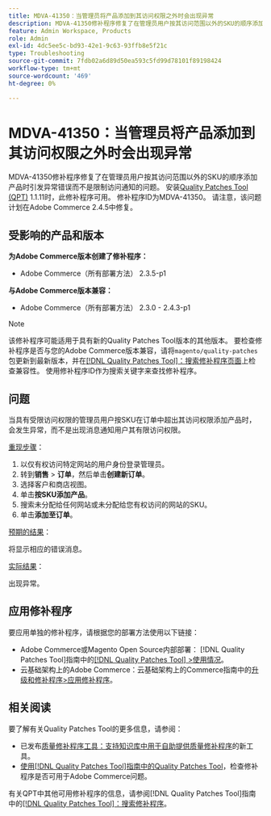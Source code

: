 ```yaml
---
title: MDVA-41350：当管理员将产品添加到其访问权限之外时会出现异常
description: MDVA-41350修补程序修复了在管理员用户按其访问范围以外的SKU的顺序添加产品时引发异常错误而不是限制访问通知的问题。 安装[Quality Patches Tool (QPT)](https://experienceleague.adobe.com/zh-hans/docs/commerce-operations/tools/quality-patches-tool/quality-patches-tool-to-self-serve-quality-patches) 1.1.11后，即可使用此修补程序。 修补程序ID为MDVA-41350。 请注意，该问题计划在Adobe Commerce 2.4.5中修复。
feature: Admin Workspace, Products
role: Admin
exl-id: 4dc5ee5c-bd93-42e1-9c63-93ffb8e5f21c
type: Troubleshooting
source-git-commit: 7fdb02a6d89d50ea593c5fd99d78101f89198424
workflow-type: tm+mt
source-wordcount: '469'
ht-degree: 0%

---
```


# MDVA-41350：当管理员将产品添加到其访问权限之外时会出现异常

MDVA-41350修补程序修复了在管理员用户按其访问范围以外的SKU的顺序添加产品时引发异常错误而不是限制访问通知的问题。 安装[Quality Patches Tool (QPT)](https://experienceleague.adobe.com/zh-hans/docs/commerce-operations/tools/quality-patches-tool/quality-patches-tool-to-self-serve-quality-patches) 1.1.11时，此修补程序可用。 修补程序ID为MDVA-41350。 请注意，该问题计划在Adobe Commerce 2.4.5中修复。

## 受影响的产品和版本

**为Adobe Commerce版本创建了修补程序：**

* Adobe Commerce（所有部署方法） 2.3.5-p1

**与Adobe Commerce版本兼容：**

* Adobe Commerce（所有部署方法） 2.3.0 - 2.4.3-p1

>[!NOTE]
>
>该修补程序可能适用于具有新的Quality Patches Tool版本的其他版本。 要检查修补程序是否与您的Adobe Commerce版本兼容，请将`magento/quality-patches`包更新到最新版本，并在[[!DNL Quality Patches Tool]：搜索修补程序页面](https://experienceleague.adobe.com/zh-hans/docs/commerce-operations/tools/quality-patches-tool/quality-patches-tool-to-self-serve-quality-patches)上检查兼容性。 使用修补程序ID作为搜索关键字来查找修补程序。

## 问题

当具有受限访问权限的管理员用户按SKU在订单中超出其访问权限添加产品时，会发生异常，而不是出现消息通知用户其有限访问权限。

<u>重现步骤</u>：

1. 以仅有权访问特定网站的用户身份登录管理员。
1. 转到&#x200B;**销售** > **订单**，然后单击&#x200B;**创建新订单**。
1. 选择客户和商店视图。
1. 单击&#x200B;**按SKU添加产品**。
1. 搜索未分配给任何网站或未分配给您有权访问的网站的SKU。
1. 单击&#x200B;**添加至订单**。

<u>预期的结果</u>：

将显示相应的错误消息。

<u>实际结果</u>：

出现异常。

## 应用修补程序

要应用单独的修补程序，请根据您的部署方法使用以下链接：

* Adobe Commerce或Magento Open Source内部部署： [!DNL Quality Patches Tool]指南中的[[!DNL Quality Patches Tool] >使用情况](/help/tools/quality-patches-tool/usage.md)。
* 云基础架构上的Adobe Commerce：云基础架构上的Commerce指南中的[升级和修补程序>应用修补程序](https://experienceleague.adobe.com/docs/commerce-cloud-service/user-guide/develop/upgrade/apply-patches.html?lang=zh-Hans)。

## 相关阅读

要了解有关Quality Patches Tool的更多信息，请参阅：

* 已发布[质量修补程序工具：支持知识库中用于自助提供质量修补程序](https://experienceleague.adobe.com/zh-hans/docs/commerce-operations/tools/quality-patches-tool/quality-patches-tool-to-self-serve-quality-patches)的新工具。
* [使用[!DNL Quality Patches Tool]指南中的Quality Patches Tool](/help/tools/quality-patches-tool/patches-available-in-qpt/check-patch-for-magento-issue-with-magento-quality-patches.md)，检查修补程序是否可用于Adobe Commerce问题。

有关QPT中其他可用修补程序的信息，请参阅[!DNL Quality Patches Tool]指南中的[[!DNL Quality Patches Tool]：搜索修补程序](https://experienceleague.adobe.com/tools/commerce-quality-patches/index.html?lang=zh-Hans)。
